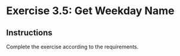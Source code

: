 # Exercise 3.5: Get Weekday Name

## Instructions

Complete the exercise according to the requirements.
